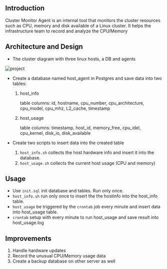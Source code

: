 ## Introduction

Cluster Monitor Agent is an internal tool that monitors the cluster resources such as CPU, memory and disk available of a Linux cluster. It helps the infrastructure team to record and analyze the CPU/Memory 

## Architecture and Design

* The cluster diagram with three linux hosts, a DB and agents

 ![project](/Users/stevenma/Desktop/Jarvis/linux-usage-agent/project.png)

* Create a database named host_agent in Postgres and save data into two tables:

  1. host_info

     table columns: id, hostname, cpu_number, cpu_architecture, cpu_model, cpu_mhz, L2_cache, timestamp

  2. host_usage

     table columns: timestamp, host_id, memory_free, cpu_idel, cpu_kernel, disk_io, disk_available

* Create two scripts to insert data into the created table
  1. `host_info.sh` collects the host hardware info and insert it into the database.
  2. `host_usage.sh` collects the current host usage (CPU and memory)

## Usage

* Use `init.sql` init database and tables. Run only once.
* `host_info.sh` run only once to insert the the hostinfo into the host_info table.
* `host_usage` be triggered by the `crontab` job every minute and insert data into host_usage table.
* `crontab` setup with every minute to run host_usage and save result into host_usage.log

## Improvements

1. Handle hardware updates
2. Record the unusual CPU/Memory usage data
3. Create a backup database on other server as well

